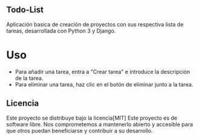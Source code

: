 ## Todo-List

Aplicación basica de creación de proyectos con sus respectiva lista de tareas, desarrollada con Python 3 y Django.

# Uso
- Para añadir una tarea, entra a "Crear tarea" e introduce la descripción de la tarea.
- Para eliminar una tarea, haz clic en el botón de eliminar junto a la tarea.

## Licencia

Este proyecto se distribuye bajo la licencia[MIT]
Este proyecto es de software libre. Nos comprometemos a mantenerlo abierto y accesible para que otros puedan beneficiarse y contribuir a su desarrollo.
